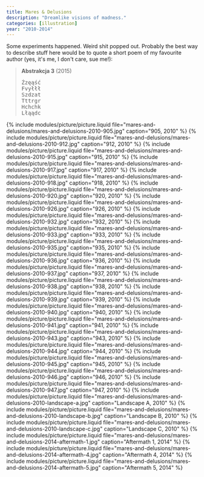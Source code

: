 ```yaml
---
title: Mares & Delusions
description: "Dreamlike visions of madness."
categories: [illustration]
year: "2010-2014"
---
```


Some experiments happened. Weird shit popped out. Probably the best way to describe stuff here would be to quote a short poem of my favourite author (yes, it's me, I don't care, sue me!):

> __Abstrakcja 3__ (2015)
> <pre>
> Źzęąść
> Fvyłłł
> Szdzat
> Tttrgr
> Hchchk
> Lłąądc
> </pre>

{% include modules/picture/picture.liquid file="mares-and-delusions/mares-and-delusions-2010-905.jpg" caption="905, 2010" %}
{% include modules/picture/picture.liquid file="mares-and-delusions/mares-and-delusions-2010-912.jpg" caption="912, 2010" %}
{% include modules/picture/picture.liquid file="mares-and-delusions/mares-and-delusions-2010-915.jpg" caption="915, 2010" %}
{% include modules/picture/picture.liquid file="mares-and-delusions/mares-and-delusions-2010-917.jpg" caption="917, 2010" %}
{% include modules/picture/picture.liquid file="mares-and-delusions/mares-and-delusions-2010-918.jpg" caption="918, 2010" %}
{% include modules/picture/picture.liquid file="mares-and-delusions/mares-and-delusions-2010-920.jpg" caption="920, 2010" %}
{% include modules/picture/picture.liquid file="mares-and-delusions/mares-and-delusions-2010-926.jpg" caption="926, 2010" %}
{% include modules/picture/picture.liquid file="mares-and-delusions/mares-and-delusions-2010-932.jpg" caption="932, 2010" %}
{% include modules/picture/picture.liquid file="mares-and-delusions/mares-and-delusions-2010-933.jpg" caption="933, 2010" %}
{% include modules/picture/picture.liquid file="mares-and-delusions/mares-and-delusions-2010-935.jpg" caption="935, 2010" %}
{% include modules/picture/picture.liquid file="mares-and-delusions/mares-and-delusions-2010-936.jpg" caption="936, 2010" %}
{% include modules/picture/picture.liquid file="mares-and-delusions/mares-and-delusions-2010-937.jpg" caption="937, 2010" %}
{% include modules/picture/picture.liquid file="mares-and-delusions/mares-and-delusions-2010-938.jpg" caption="938, 2010" %}
{% include modules/picture/picture.liquid file="mares-and-delusions/mares-and-delusions-2010-939.jpg" caption="939, 2010" %}
{% include modules/picture/picture.liquid file="mares-and-delusions/mares-and-delusions-2010-940.jpg" caption="940, 2010" %}
{% include modules/picture/picture.liquid file="mares-and-delusions/mares-and-delusions-2010-941.jpg" caption="941, 2010" %}
{% include modules/picture/picture.liquid file="mares-and-delusions/mares-and-delusions-2010-943.jpg" caption="943, 2010" %}
{% include modules/picture/picture.liquid file="mares-and-delusions/mares-and-delusions-2010-944.jpg" caption="944, 2010" %}
{% include modules/picture/picture.liquid file="mares-and-delusions/mares-and-delusions-2010-945.jpg" caption="945, 2010" %}
{% include modules/picture/picture.liquid file="mares-and-delusions/mares-and-delusions-2010-946.jpg" caption="946, 2010" %}
{% include modules/picture/picture.liquid file="mares-and-delusions/mares-and-delusions-2010-947.jpg" caption="947, 2010" %}
{% include modules/picture/picture.liquid file="mares-and-delusions/mares-and-delusions-2010-landscape-a.jpg" caption="Landscape A, 2010" %}
{% include modules/picture/picture.liquid file="mares-and-delusions/mares-and-delusions-2010-landscape-b.jpg" caption="Landscape B, 2010" %}
{% include modules/picture/picture.liquid file="mares-and-delusions/mares-and-delusions-2010-landscape-c.jpg" caption="Landscape C, 2010" %}
{% include modules/picture/picture.liquid file="mares-and-delusions/mares-and-delusions-2014-aftermath-1.jpg" caption="Aftermath 1, 2014" %}
{% include modules/picture/picture.liquid file="mares-and-delusions/mares-and-delusions-2014-aftermath-4.jpg" caption="Aftermath 4, 2014" %}
{% include modules/picture/picture.liquid file="mares-and-delusions/mares-and-delusions-2014-aftermath-5.jpg" caption="Aftermath 5, 2014" %}
